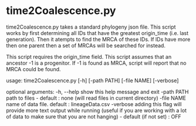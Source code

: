 
# time2Coalescence.py

time2Coalescence.py takes a standard phylogeny json file.
This script works by first determining all IDs that have the
greatest origin_time (i.e. last generation). Then it atempts
to find the MRCA of these IDs. If IDs have more then one
parent then a set of MRCAs will be searched for instead.

This script requires the origin_time field.
This script assumes that an ancestor -1 is a progenitor. If
-1 is found as MRCA, script will report that no MRCA could
be found.

usage: time2Coalescence.py [-h] [-path PATH] [-file NAME] [-verbose]

optional arguments:
  -h, --help  show this help message and exit
  -path PATH  path to files - default : none (will read files in current
              directory)
  -file NAME  name of data file. default : lineageData.csv
  -verbose    adding this flag will provide more text output while running
              (useful if you are working with a lot of data to make sure that
              you are not hanging) - default (if not set) : OFF

